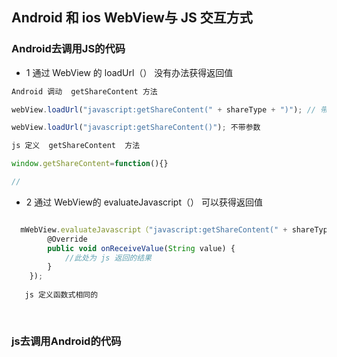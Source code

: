 ##  Android 和 ios   WebView与 JS 交互方式

### Android去调用JS的代码

* 1 通过 WebView 的 loadUrl（）   没有办法获得返回值

```js
Android 调动  getShareContent 方法

webView.loadUrl("javascript:getShareContent(" + shareType + ")"); // 带参数

webView.loadUrl("javascript:getShareContent()"); 不带参数

js 定义  getShareContent  方法

window.getShareContent=function(){}

// 
```
* 2  通过 WebView的 evaluateJavascript（）  可以获得返回值

```js 

  mWebView.evaluateJavascript（"javascript:getShareContent(" + shareType + ")", new ValueCallback<String>() {
        @Override
        public void onReceiveValue(String value) {
            //此处为 js 返回的结果
        }
    });
    
   js 定义函数式相同的
   
    
```


### js去调用Android的代码
